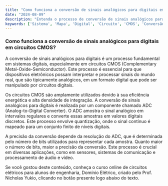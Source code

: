 ```yaml
---
title: "Como funciona a conversão de sinais analógicos para digitais em circuitos CMOS?"
date: "2024-08-09"
description: "Entenda o processo de conversão de sinais analógicos para digitais em circuitos CMOS e sua importância em sistemas digitais."
keywords: ['Sistema', 'Mapa', 'Digital', 'Circuito', 'CMOS', 'Conversão', 'vice-versa']
---
```


### Como funciona a conversão de sinais analógicos para digitais em circuitos CMOS?

A conversão de sinais analógicos para digitais é um processo fundamental em sistemas digitais, especialmente em circuitos CMOS (Complementary Metal-Oxide-Semiconductor). Este processo é essencial para que dispositivos eletrônicos possam interpretar e processar sinais do mundo real, que são tipicamente analógicos, em um formato digital que pode ser manipulado por circuitos digitais.

Os circuitos CMOS são amplamente utilizados devido à sua eficiência energética e alta densidade de integração. A conversão de sinais analógicos para digitais é realizada por um componente chamado ADC (Analog-to-Digital Converter). O ADC amostra o sinal analógico em intervalos regulares e converte essas amostras em valores digitais discretos. Este processo envolve quantização, onde o sinal contínuo é mapeado para um conjunto finito de níveis digitais.

A precisão da conversão depende da resolução do ADC, que é determinada pelo número de bits utilizados para representar cada amostra. Quanto maior o número de bits, maior a precisão da conversão. Este processo é crucial em diversas aplicações, como em sensores, sistemas de comunicação e processamento de áudio e vídeo.

Se você gostou deste conteúdo, conheça o curso online de circuitos elétricos para alunos de engenharia, Domínio Elétrico, criado pelo Prof. Nicholas Yukio, clicando no botão presente logo abaixo do texto.